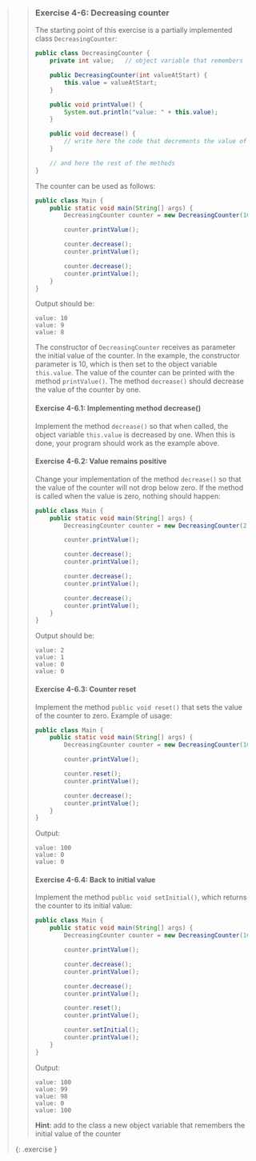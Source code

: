 >> ### Exercise 4-6: Decreasing counter
>>
>> The starting point of this exercise is a partially implemented class `DecreasingCounter`:
>>
>>```java
>> public class DecreasingCounter {
>>     private int value;   // object variable that remembers the value of the counter
>>
>>     public DecreasingCounter(int valueAtStart) {
>>         this.value = valueAtStart;
>>     }
>>
>>     public void printValue() {
>>         System.out.println("value: " + this.value);
>>     }
>>
>>     public void decrease() {
>>         // write here the code that decrements the value of counter by one
>>     }
>>
>>     // and here the rest of the methods
>> }
>>```
>>
>> The counter can be used as follows:
>>
>>```java
>> public class Main {
>>     public static void main(String[] args) {
>>         DecreasingCounter counter = new DecreasingCounter(10);
>>
>>         counter.printValue();
>>
>>         counter.decrease();
>>         counter.printValue();
>>
>>         counter.decrease();
>>         counter.printValue();
>>     }
>> }
>>```
>>
>> Output should be:
>>
>>```output
>> value: 10
>> value: 9
>> value: 8
>>```
>>
>> The constructor of `DecreasingCounter` receives as parameter the initial value of the counter. In the example, the constructor parameter is 10, which is then set to the object variable `this.value`. The value of the counter can be printed with the method `printValue()`. The method `decrease()` should decrease the value of the counter by one.
>>
>> #### Exercise 4-6.1: Implementing method decrease()
>>
>> Implement the method `decrease()` so that when called, the object variable `this.value` is decreased by one. When this is done, your program should work as the example above.
>>
>> #### Exercise 4-6.2: Value remains positive
>>
>> Change your implementation of the method `decrease()` so that the value of the counter will not drop below zero. If the method is called when the value is zero, nothing should happen:
>>
>>```java
>> public class Main {
>>     public static void main(String[] args) {
>>         DecreasingCounter counter = new DecreasingCounter(2);
>>
>>         counter.printValue();
>>
>>         counter.decrease();
>>         counter.printValue();
>>
>>         counter.decrease();
>>         counter.printValue();
>>
>>         counter.decrease();
>>         counter.printValue();
>>     }
>> }
>>```
>>
>> Output should be:
>>
>>```output
>> value: 2
>> value: 1
>> value: 0
>> value: 0
>>```
>>
>> #### Exercise 4-6.3: Counter reset
>>
>> Implement the method `public void reset()` that sets the value of the counter to zero. Example of usage:
>>
>>```java
>> public class Main {
>>     public static void main(String[] args) {
>>         DecreasingCounter counter = new DecreasingCounter(100);
>>
>>         counter.printValue();
>>
>>         counter.reset();
>>         counter.printValue();
>>
>>         counter.decrease();
>>         counter.printValue();
>>     }
>> }
>>```
>>
>> Output:
>>
>>```output
>> value: 100
>> value: 0
>> value: 0
>>```
>>
>> #### Exercise 4-6.4: Back to initial value
>> Implement the method `public void setInitial()`, which returns the counter to its initial value:
>>
>>```java
>> public class Main {
>>     public static void main(String[] args) {
>>         DecreasingCounter counter = new DecreasingCounter(100);
>>
>>         counter.printValue();
>>
>>         counter.decrease();
>>         counter.printValue();
>>
>>         counter.decrease();
>>         counter.printValue();
>>
>>         counter.reset();
>>         counter.printValue();
>>
>>         counter.setInitial();
>>         counter.printValue();
>>     }
>> }
>>```
>>
>> Output:
>>
>>```output
>> value: 100
>> value: 99
>> value: 98
>> value: 0
>> value: 100
>>```
>>
>> **Hint**: add to the class a new object variable that remembers the initial value of the counter
>>
>{: .exercise }